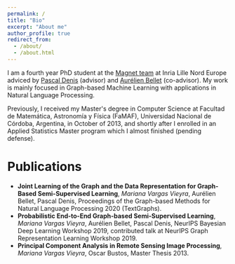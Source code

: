 ```yaml
---
permalink: /
title: "Bio"
excerpt: "About me"
author_profile: true
redirect_from:
  - /about/
  - /about.html
---
```


I am a fourth year PhD student at the [Magnet team](https://www.inria.fr/equipes/magnet) at Inria Lille Nord Europe adviced by [Pascal Denis](http://researchers.lille.inria.fr/~pdenis/about_me.html) (advisor)
and [Aurélien Bellet](http://researchers.lille.inria.fr/abellet/) (co-advisor). My work is mainly focused in Graph-based Machine Learning with applications in
Natural Language Processing.

Previously, I received my Master's degree in Computer Science at
Facultad de Matemática, Astronomía y Física (FaMAF),
Universidad Nacional de Córdoba, Argentina, in October of 2013, and shortly after I enrolled in an
Applied Statistics Master program which I almost finished (pending defense).


# Publications
- **Joint Learning of the Graph and the Data Representation for Graph-Based Semi-Supervised Learning**, _Mariana Vargas Vieyra_, Aurélien Bellet, Pascal Denis, Proceedings of the Graph-based Methods for Natural Language Processing 2020 (TextGraphs).
- **Probabilistic End-to-End Graph-based Semi-Supervised Learning**, _Mariana Vargas Vieyra_, Aurélien Bellet, Pascal Denis, NeurIPS Bayesian Deep Learning Workshop 2019, contributed talk at NeurIPS Graph Representation Learning Workshop 2019.
- **Principal Component Analysis in Remote Sensing Image Processing**, _Mariana Vargas Vieyra_, Oscar Bustos, Master Thesis 2013.

